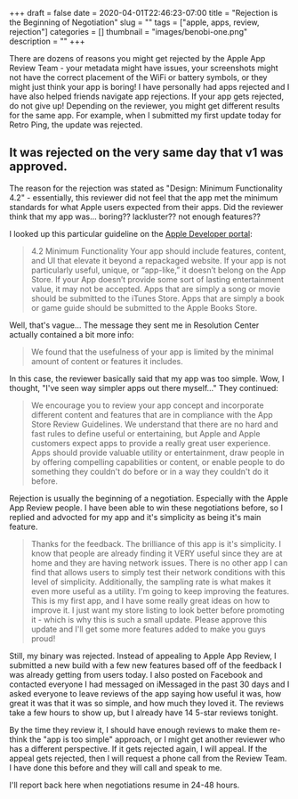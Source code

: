 +++ 
draft = false
date = 2020-04-01T22:46:23-07:00
title = "Rejection is the Beginning of Negotiation"
slug = "" 
tags = ["apple, apps, review, rejection"]
categories = []
thumbnail = "images/benobi-one.png"
description = ""
+++

There are dozens of reasons you might get rejected by the Apple App Review Team - your metadata might have issues, your screenshots might not have the correct placement of the WiFi or battery symbols, or they might just think your app is boring! I have personally had apps rejected and I have also helped friends navigate app rejections. If your app gets rejected, do not give up! Depending on the reviewer, you might get different results for the same app. For example, when I submitted my first update today for Retro Ping, the update was rejected. 

## It was rejected on the very same day that v1 was approved. 

The reason for the rejection was stated as "Design: Minimum Functionality 4.2" - essentially, this reviewer did not feel that the app met the minimum standards for what Apple users expected from their apps. Did the reviewer think that my app was... boring?? lackluster?? not enough features??

I looked up this particular guideline on the [Apple Developer portal](https://developer.apple.com/app-store/review/guidelines/#design):

> 4.2 Minimum Functionality Your app should include features, content, and UI that elevate it beyond a repackaged website. If your app is not particularly useful, unique, or “app-like,” it doesn’t belong on the App Store. If your App doesn’t provide some sort of lasting entertainment value, it may not be accepted. Apps that are simply a song or movie should be submitted to the iTunes Store. Apps that are simply a book or game guide should be submitted to the Apple Books Store.

Well, that's vague... The message they sent me in Resolution Center actually contained a bit more info:

>We found that the usefulness of your app is limited by the minimal amount of content or features it includes.

In this case, the reviewer basically said that my app was too simple. Wow, I thought, "I've seen way simpler apps out there myself..." They continued:

> We encourage you to review your app concept and incorporate different content and features that are in compliance with the App Store Review Guidelines. We understand that there are no hard and fast rules to define useful or entertaining, but Apple and Apple customers expect apps to provide a really great user experience. Apps should provide valuable utility or entertainment, draw people in by offering compelling capabilities or content, or enable people to do something they couldn't do before or in a way they couldn't do it before.

Rejection is usually the beginning of a negotiation. Especially with the Apple App Review people.  I have been able to win these negotiations before, so I replied and advocted for my app and it's simplicity as being it's main feature. 

>Thanks for the feedback. The brilliance of this app is it's simplicity. I know that people are already finding it VERY useful since they are at home and they are having network issues. There is no other app I can find that allows users to simply test their network conditions with this level of simplicity. Additionally, the sampling rate is what makes it even more useful as a utility.
>I'm going to keep improving the features. This is my first app, and I have some really great ideas on how to improve it. I just want my store listing to look better before promoting it - which is why this is such a small update.
>Please approve this update and I'll get some more features added to make you guys proud!

Still, my binary was rejected. Instead of appealing to Apple App Review, I submitted a new build with a few new features based off of the feedback I was already getting from users today. I also  posted on Facebook and contacted everyone I had messaged on iMessaged in the past 30 days and I asked everyone to leave reviews of the app saying how useful it was, how great it was that it was so simple, and how much they loved it. The reviews take a few hours to show up, but I already have 14 5-star reviews tonight. 

By the time they review it, I should have enough reviews to make them re-think the "app is too simple" approach, or I might get another reviewer who has a different perspective. If it gets rejected again, I will appeal. If the appeal gets rejected, then I will request a phone call from the Review Team. I have done this before and they will call and speak to me. 

I'll report back here when negotiations resume in 24-48 hours.